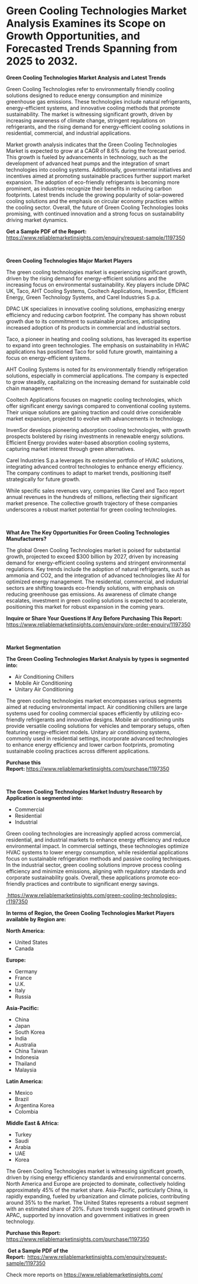 <p><h1>Green Cooling Technologies Market Analysis Examines its Scope on Growth Opportunities, and Forecasted Trends Spanning from 2025 to 2032.</h1></p><p><strong>Green Cooling Technologies Market Analysis and Latest Trends</strong></p>
<p><p>Green Cooling Technologies refer to environmentally friendly cooling solutions designed to reduce energy consumption and minimize greenhouse gas emissions. These technologies include natural refrigerants, energy-efficient systems, and innovative cooling methods that promote sustainability. The market is witnessing significant growth, driven by increasing awareness of climate change, stringent regulations on refrigerants, and the rising demand for energy-efficient cooling solutions in residential, commercial, and industrial applications.</p><p>Market growth analysis indicates that the Green Cooling Technologies Market is expected to grow at a CAGR of 8.6% during the forecast period. This growth is fueled by advancements in technology, such as the development of advanced heat pumps and the integration of smart technologies into cooling systems. Additionally, governmental initiatives and incentives aimed at promoting sustainable practices further support market expansion. The adoption of eco-friendly refrigerants is becoming more prominent, as industries recognize their benefits in reducing carbon footprints. Latest trends include the growing popularity of solar-powered cooling solutions and the emphasis on circular economy practices within the cooling sector. Overall, the future of Green Cooling Technologies looks promising, with continued innovation and a strong focus on sustainability driving market dynamics.</p></p>
<p><strong>Get a Sample PDF of the Report:&nbsp;</strong> <a href="https://www.reliablemarketinsights.com/enquiry/request-sample/1197350?utm_campaign=2636&utm_medium=2&utm_source=Github&utm_content=ia&utm_term=09032025&utm_id=green-cooling-technologies">https://www.reliablemarketinsights.com/enquiry/request-sample/1197350</a></p>
<p>&nbsp;</p>
<p><strong>Green Cooling Technologies Major Market Players</strong></p>
<p><p>The green cooling technologies market is experiencing significant growth, driven by the rising demand for energy-efficient solutions and the increasing focus on environmental sustainability. Key players include DPAC UK, Taco, AHT Cooling Systems, Cooltech Applications, InvenSor, Efficient Energy, Green Technology Systems, and Carel Industries S.p.a.</p><p>DPAC UK specializes in innovative cooling solutions, emphasizing energy efficiency and reducing carbon footprint. The company has shown robust growth due to its commitment to sustainable practices, anticipating increased adoption of its products in commercial and industrial sectors.</p><p>Taco, a pioneer in heating and cooling solutions, has leveraged its expertise to expand into green technologies. The emphasis on sustainability in HVAC applications has positioned Taco for solid future growth, maintaining a focus on energy-efficient systems. </p><p>AHT Cooling Systems is noted for its environmentally friendly refrigeration solutions, especially in commercial applications. The company is expected to grow steadily, capitalizing on the increasing demand for sustainable cold chain management.</p><p>Cooltech Applications focuses on magnetic cooling technologies, which offer significant energy savings compared to conventional cooling systems. Their unique solutions are gaining traction and could drive considerable market expansion, projected to evolve with advancements in technology.</p><p>InvenSor develops pioneering adsorption cooling technologies, with growth prospects bolstered by rising investments in renewable energy solutions. Efficient Energy provides water-based absorption cooling systems, capturing market interest through green alternatives.</p><p>Carel Industries S.p.a leverages its extensive portfolio of HVAC solutions, integrating advanced control technologies to enhance energy efficiency. The company continues to adapt to market trends, positioning itself strategically for future growth.</p><p>While specific sales revenues vary, companies like Carel and Taco report annual revenues in the hundreds of millions, reflecting their significant market presence. The collective growth trajectory of these companies underscores a robust market potential for green cooling technologies.</p></p>
<p>&nbsp;</p>
<p><strong>What Are The Key Opportunities For Green Cooling Technologies Manufacturers?</strong></p>
<p><p>The global Green Cooling Technologies market is poised for substantial growth, projected to exceed $300 billion by 2027, driven by increasing demand for energy-efficient cooling systems and stringent environmental regulations. Key trends include the adoption of natural refrigerants, such as ammonia and CO2, and the integration of advanced technologies like AI for optimized energy management. The residential, commercial, and industrial sectors are shifting towards eco-friendly solutions, with emphasis on reducing greenhouse gas emissions. As awareness of climate change escalates, investment in green cooling solutions is expected to accelerate, positioning this market for robust expansion in the coming years.</p></p>
<p><strong>Inquire or Share Your Questions If Any Before Purchasing This Report:</strong> <a href="https://www.reliablemarketinsights.com/enquiry/pre-order-enquiry/1197350?utm_campaign=2636&utm_medium=2&utm_source=Github&utm_content=ia&utm_term=09032025&utm_id=green-cooling-technologies">https://www.reliablemarketinsights.com/enquiry/pre-order-enquiry/1197350</a></p>
<p>&nbsp;</p>
<p><strong>Market Segmentation</strong></p>
<p><strong>The Green Cooling Technologies Market Analysis by types is segmented into:</strong></p>
<p><ul><li>Air Conditioning Chillers</li><li>Mobile Air Conditioning</li><li>Unitary Air Conditioning</li></ul></p>
<p><p>The green cooling technologies market encompasses various segments aimed at reducing environmental impact. Air conditioning chillers are large systems used for cooling commercial spaces efficiently by utilizing eco-friendly refrigerants and innovative designs. Mobile air conditioning units provide versatile cooling solutions for vehicles and temporary setups, often featuring energy-efficient models. Unitary air conditioning systems, commonly used in residential settings, incorporate advanced technologies to enhance energy efficiency and lower carbon footprints, promoting sustainable cooling practices across different applications.</p></p>
<p><strong>Purchase this Report:&nbsp;</strong><a href="https://www.reliablemarketinsights.com/purchase/1197350?utm_campaign=2636&utm_medium=2&utm_source=Github&utm_content=ia&utm_term=09032025&utm_id=green-cooling-technologies">https://www.reliablemarketinsights.com/purchase/1197350</a></p>
<p>&nbsp;</p>
<p><strong>The Green Cooling Technologies Market Industry Research by Application is segmented into:</strong></p>
<p><ul><li>Commercial</li><li>Residential</li><li>Industrial</li></ul></p>
<p><p>Green cooling technologies are increasingly applied across commercial, residential, and industrial markets to enhance energy efficiency and reduce environmental impact. In commercial settings, these technologies optimize HVAC systems to lower energy consumption, while residential applications focus on sustainable refrigeration methods and passive cooling techniques. In the industrial sector, green cooling solutions improve process cooling efficiency and minimize emissions, aligning with regulatory standards and corporate sustainability goals. Overall, these applications promote eco-friendly practices and contribute to significant energy savings.</p></p>
<p><a href="https://www.reliablemarketinsights.com/green-cooling-technologies-r1197350?utm_campaign=2636&utm_medium=2&utm_source=Github&utm_content=ia&utm_term=09032025&utm_id=green-cooling-technologies">&nbsp;https://www.reliablemarketinsights.com/green-cooling-technologies-r1197350</a></p>
<p><strong>In terms of Region, the Green Cooling Technologies Market Players available by Region are:</strong></p>
<p>
    <p> <strong> North America: </strong>
        <ul>
            <li>United States</li>
            <li>Canada</li>
        </ul>
        </p> 
    <p> <strong> Europe: </strong>
        <ul>
            <li>Germany</li>
            <li>France</li>
            <li>U.K.</li>
            <li>Italy</li>
            <li>Russia</li>
        </ul>
        </p> 
    <p> <strong> Asia-Pacific: </strong>
        <ul>
            <li>China</li>
            <li>Japan</li>
            <li>South Korea</li>
            <li>India</li>
            <li>Australia</li>
            <li>China Taiwan</li>
            <li>Indonesia</li>
            <li>Thailand</li>
            <li>Malaysia</li>
        </ul>
        </p> 
    <p> <strong> Latin America: </strong>
        <ul>
            <li>Mexico</li>
            <li>Brazil</li>
            <li>Argentina Korea</li>
            <li>Colombia</li>
        </ul>
        </p> 
    <p> <strong> Middle East & Africa: </strong>
        <ul>
            <li>Turkey</li>
            <li>Saudi</li>
            <li>Arabia</li>
            <li>UAE</li>
            <li>Korea</li>
        </ul>
    </p>
    </p>
<p><p>The Green Cooling Technologies market is witnessing significant growth, driven by rising energy efficiency standards and environmental concerns. North America and Europe are projected to dominate, collectively holding approximately 45% of the market share. Asia-Pacific, particularly China, is rapidly expanding, fueled by urbanization and climate policies, contributing around 35% to the market. The United States represents a robust segment with an estimated share of 20%. Future trends suggest continued growth in APAC, supported by innovation and government initiatives in green technology.</p></p>
<p><strong>Purchase this Report: </strong><a href="https://www.reliablemarketinsights.com/purchase/1197350?utm_campaign=2636&utm_medium=2&utm_source=Github&utm_content=ia&utm_term=09032025&utm_id=green-cooling-technologies">https://www.reliablemarketinsights.com/purchase/1197350</a></p>
<p>&nbsp;<strong>Get a Sample PDF of the Report:&nbsp;&nbsp;</strong><a href="https://www.reliablemarketinsights.com/enquiry/request-sample/1197350?utm_campaign=2636&utm_medium=2&utm_source=Github&utm_content=ia&utm_term=09032025&utm_id=green-cooling-technologies">https://www.reliablemarketinsights.com/enquiry/request-sample/1197350</a></p>
<p><strong></strong></p>
<p>Check more reports on <a href="https://www.reliablemarketinsights.com/?utm_campaign=2636&utm_medium=2&utm_source=Github&utm_content=ia&utm_term=09032025&utm_id=green-cooling-technologies">https://www.reliablemarketinsights.com/</a></p>